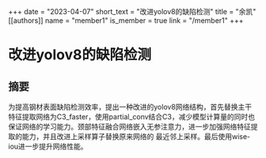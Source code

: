 +++
date = "2023-04-07"
short_text = "改进yolov8的缺陷检测"
title = "余凯"
[[authors]]
    name = "member1"
    is_member = true
    link = "/member1"
+++



# 改进yolov8的缺陷检测

## 摘要
为提高钢材表面缺陷检测效率，提出一种改进的yolov8网络结构，首先替换主干特征提取网络为C3_faster，使用partial_conv结合C3，减少模型计算量的同时也保证网络的学习能力。颈部特征融合网络嵌入无参注意力，进一步加强网络特征提取的能力，并且改进上采样算子替换原来网络的 最近邻上采样。最后使用wise-iou进一步提升网络性能。
